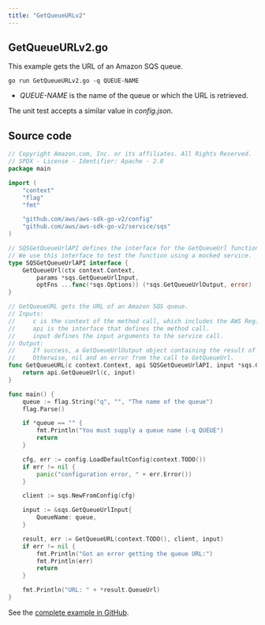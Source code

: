 ```yaml
---
title: "GetQueueURLv2"
---
```

## GetQueueURLv2.go

This example gets the URL of an Amazon SQS queue.

`go run GetQueueURLv2.go -q QUEUE-NAME`

- _QUEUE-NAME_ is the name of the queue or which the URL is retrieved.

The unit test accepts a similar value in _config.json_.

## Source code

```go
// Copyright Amazon.com, Inc. or its affiliates. All Rights Reserved.
// SPDX - License - Identifier: Apache - 2.0
package main

import (
	"context"
	"flag"
	"fmt"

	"github.com/aws/aws-sdk-go-v2/config"
	"github.com/aws/aws-sdk-go-v2/service/sqs"
)

// SQSGetQueueUrlAPI defines the interface for the GetQueueUrl function.
// We use this interface to test the function using a mocked service.
type SQSGetQueueUrlAPI interface {
	GetQueueUrl(ctx context.Context,
		params *sqs.GetQueueUrlInput,
		optFns ...func(*sqs.Options)) (*sqs.GetQueueUrlOutput, error)
}

// GetQueueURL gets the URL of an Amazon SQS queue.
// Inputs:
//     c is the context of the method call, which includes the AWS Region.
//     api is the interface that defines the method call.
//     input defines the input arguments to the service call.
// Output:
//     If success, a GetQueueUrlOutput object containing the result of the service call and nil.
//     Otherwise, nil and an error from the call to GetQueueUrl.
func GetQueueURL(c context.Context, api SQSGetQueueUrlAPI, input *sqs.GetQueueUrlInput) (*sqs.GetQueueUrlOutput, error) {
	return api.GetQueueUrl(c, input)
}

func main() {
	queue := flag.String("q", "", "The name of the queue")
	flag.Parse()

	if *queue == "" {
		fmt.Println("You must supply a queue name (-q QUEUE")
		return
	}

	cfg, err := config.LoadDefaultConfig(context.TODO())
	if err != nil {
		panic("configuration error, " + err.Error())
	}

	client := sqs.NewFromConfig(cfg)

	input := &sqs.GetQueueUrlInput{
		QueueName: queue,
	}

	result, err := GetQueueURL(context.TODO(), client, input)
	if err != nil {
		fmt.Println("Got an error getting the queue URL:")
		fmt.Println(err)
		return
	}

	fmt.Println("URL: " + *result.QueueUrl)
}

```

See the [complete example in GitHub](https://github.com/awsdocs/aws-doc-sdk-examples/blob/master/gov2/sqs/GetQueueURL/GetQueueURLv2.go).